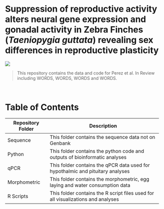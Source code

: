# Suppression of reproductive activity alters neural gene expression and gonadal activity in Zebra Finches (_Taeniopygia guttata_) revealing sex differences in reproductive plasticity

[![](https://img.shields.io/badge/License-CC%20BY-blue)](https://creativecommons.org/licenses/by/4.0/)

> This repository contains the data and code for Perez et al. In Review including WORDS, WORDS, WORDS and WORDS.

<br>

# Table of Contents

<center>

| Repository Folder | Description |
|-------------------|-------------|
| Sequence          | This folder contains the sequence data not on Genbank |
| Python            | This folder contains the python code and outputs of bioinformatic analyses |
| qPCR              | This folder contains the qPCR data used for hypothalmic and pituitary analyses |
| Morphometric      | This folder contains the morphometric, egg laying and water consumption data |
| R Scripts         | This folder contains the R script files used for all visualizations and analyses |

</center>
